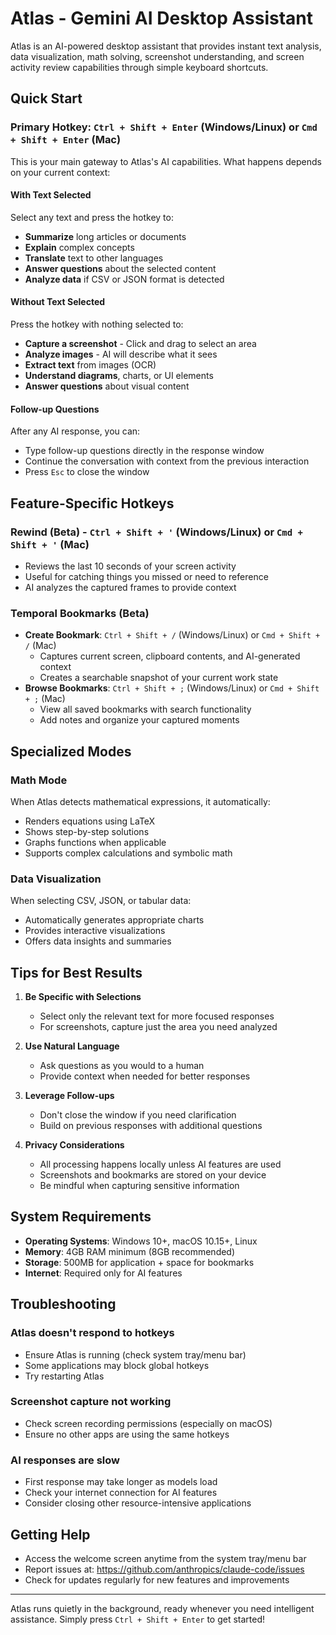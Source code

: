 # Atlas - Gemini AI Desktop Assistant

Atlas is an AI-powered desktop assistant that provides instant text analysis, data visualization, math solving, screenshot understanding, and screen activity review capabilities through simple keyboard shortcuts.

## Quick Start

### Primary Hotkey: `Ctrl + Shift + Enter` (Windows/Linux) or `Cmd + Shift + Enter` (Mac)

This is your main gateway to Atlas's AI capabilities. What happens depends on your current context:

#### With Text Selected
Select any text and press the hotkey to:
- **Summarize** long articles or documents
- **Explain** complex concepts
- **Translate** text to other languages
- **Answer questions** about the selected content
- **Analyze data** if CSV or JSON format is detected

#### Without Text Selected
Press the hotkey with nothing selected to:
- **Capture a screenshot** - Click and drag to select an area
- **Analyze images** - AI will describe what it sees
- **Extract text** from images (OCR)
- **Understand diagrams**, charts, or UI elements
- **Answer questions** about visual content

#### Follow-up Questions
After any AI response, you can:
- Type follow-up questions directly in the response window
- Continue the conversation with context from the previous interaction
- Press `Esc` to close the window

## Feature-Specific Hotkeys

### Rewind (Beta) - `Ctrl + Shift + '` (Windows/Linux) or `Cmd + Shift + '` (Mac)
- Reviews the last 10 seconds of your screen activity
- Useful for catching things you missed or need to reference
- AI analyzes the captured frames to provide context

### Temporal Bookmarks (Beta)
- **Create Bookmark**: `Ctrl + Shift + /` (Windows/Linux) or `Cmd + Shift + /` (Mac)
  - Captures current screen, clipboard contents, and AI-generated context
  - Creates a searchable snapshot of your current work state
- **Browse Bookmarks**: `Ctrl + Shift + ;` (Windows/Linux) or `Cmd + Shift + ;` (Mac)
  - View all saved bookmarks with search functionality
  - Add notes and organize your captured moments

## Specialized Modes

### Math Mode
When Atlas detects mathematical expressions, it automatically:
- Renders equations using LaTeX
- Shows step-by-step solutions
- Graphs functions when applicable
- Supports complex calculations and symbolic math

### Data Visualization
When selecting CSV, JSON, or tabular data:
- Automatically generates appropriate charts
- Provides interactive visualizations
- Offers data insights and summaries

## Tips for Best Results

1. **Be Specific with Selections**
   - Select only the relevant text for more focused responses
   - For screenshots, capture just the area you need analyzed

2. **Use Natural Language**
   - Ask questions as you would to a human
   - Provide context when needed for better responses

3. **Leverage Follow-ups**
   - Don't close the window if you need clarification
   - Build on previous responses with additional questions

4. **Privacy Considerations**
   - All processing happens locally unless AI features are used
   - Screenshots and bookmarks are stored on your device
   - Be mindful when capturing sensitive information

## System Requirements

- **Operating Systems**: Windows 10+, macOS 10.15+, Linux
- **Memory**: 4GB RAM minimum (8GB recommended)
- **Storage**: 500MB for application + space for bookmarks
- **Internet**: Required only for AI features

## Troubleshooting

### Atlas doesn't respond to hotkeys
- Ensure Atlas is running (check system tray/menu bar)
- Some applications may block global hotkeys
- Try restarting Atlas

### Screenshot capture not working
- Check screen recording permissions (especially on macOS)
- Ensure no other apps are using the same hotkeys

### AI responses are slow
- First response may take longer as models load
- Check your internet connection for AI features
- Consider closing other resource-intensive applications

## Getting Help

- Access the welcome screen anytime from the system tray/menu bar
- Report issues at: https://github.com/anthropics/claude-code/issues
- Check for updates regularly for new features and improvements

---

Atlas runs quietly in the background, ready whenever you need intelligent assistance. Simply press `Ctrl + Shift + Enter` to get started!
